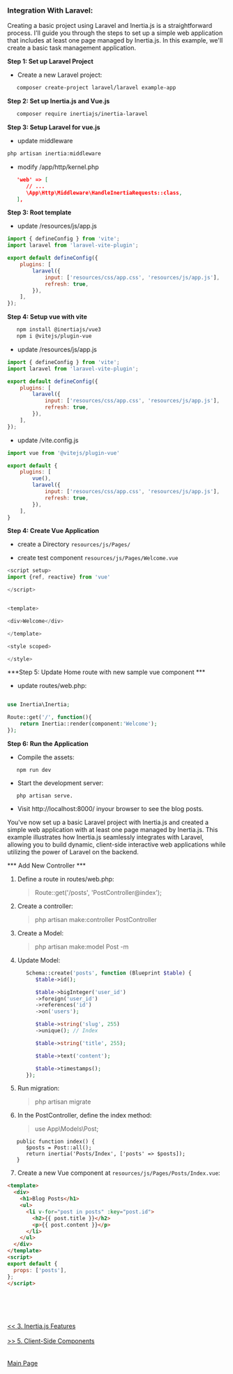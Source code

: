 
### Integration With Laravel:

<p>
Creating a basic project using Laravel and Inertia.js is a straightforward process. I'll guide you through the steps to set up a simple web application that includes at least one page managed by Inertia.js. In this example, we'll create a basic task management application.
</p>

**Step 1: Set up Laravel Project**

- Create a new Laravel project: 
```bash
   composer create-project laravel/laravel example-app
```

**Step 2: Set up Inertia.js and Vue.js**
```bash
   composer require inertiajs/inertia-laravel
```

**Step 3: Setup Laravel for vue.js**

   - update middleware
```bash
php artisan inertia:middleware
```
   - modify /app/http/kernel.php

```json
   'web' => [
      // ...
      \App\Http\Middleware\HandleInertiaRequests::class,
   ],
```

**Step 3: Root template**

- update /resources/js/app.js

```js
import { defineConfig } from 'vite';
import laravel from 'laravel-vite-plugin';

export default defineConfig({
    plugins: [
        laravel({
            input: ['resources/css/app.css', 'resources/js/app.js'],
            refresh: true,
        }),
    ],
});
```

**Step 4: Setup vue with vite**

```bash
   npm install @inertiajs/vue3
   npm i @vitejs/plugin-vue
```

- update /resources/js/app.js
```js
import { defineConfig } from 'vite';
import laravel from 'laravel-vite-plugin';

export default defineConfig({
    plugins: [
        laravel({
            input: ['resources/css/app.css', 'resources/js/app.js'],
            refresh: true,
        }),
    ],
});
```

- update /vite.config.js
```js
import vue from '@vitejs/plugin-vue'

export default {
    plugins: [
        vue(),
        laravel({
            input: ['resources/css/app.css', 'resources/js/app.js'],
            refresh: true,
        }),
    ],
}
```


**Step 4: Create Vue Application**

- create a Directory `resources/js/Pages/`

- create test component
   `resources/js/Pages/Welcome.vue`

```js
<script setup>
import {ref, reactive} from 'vue'

</script>


<template>

<div>Welcome</div>

</template>

<style scoped>

</style>
```

***Step 5: Update Home route with new sample vue component ***

- update routes/web.php:
```php

use Inertia\Inertia;

Route::get('/', function(){
    return Inertia::render(component:'Welcome');
});

```

**Step 6: Run the Application**

- Compile the assets: 
```
   npm run dev
```

- Start the development server: 
```
   php artisan serve.
```

- Visit http://localhost:8000/  inyour browser to see the blog posts.

<span>
You've now set up a basic Laravel project with Inertia.js and created a simple web application with at least one page managed by Inertia.js. This example illustrates how Inertia.js seamlessly integrates with Laravel, allowing you to build dynamic, client-side interactive web applications while utilizing the power of Laravel on the backend.
</span>



*** Add New Controller ***
1. Define a route in routes/web.php:
   > Route::get('/posts', 'PostController@index');
2. Create a controller: 
   >php artisan make:controller PostController

3. Create a Model:
   >php artisan make:model Post -m

4. Update Model:
```php
      Schema::create('posts', function (Blueprint $table) {
         $table->id();

         $table->bigInteger('user_id')
         ->foreign('user_id')
         ->references('id')
         ->on('users');

         $table->string('slug', 255)
         ->unique(); // Index

         $table->string('title', 255);

         $table->text('content');

         $table->timestamps();
      });
```

5. Run migration:
   >php artisan migrate

6. In the PostController, define the index method:
   > use App\Models\Post;
```
   public function index() {
      $posts = Post::all();
      return inertia('Posts/Index', ['posts' => $posts]);
   }
```

7. Create a new Vue component at `resources/js/Pages/Posts/Index.vue`:
```html
<template>
  <div>
    <h1>Blog Posts</h1>
    <ul>
      <li v-for="post in posts" :key="post.id">
        <h2>{{ post.title }}</h2>
        <p>{{ post.content }}</p>
      </li>
    </ul>
  </div>
</template>
<script>
export default {
  props: ['posts'],
};
</script>
```


<br/>
<br/>
<br/>
<br/>
<a href="./3_InertiaJs_Features.md"><< 3. Inertia.js Features</a>
<br/>
<br/>
<a href="./5_Client_Side_Components.md">>> 5. Client-Side Components</a>

<br/>
<br/>
<br/>
<a href="./readme.md">Main Page</a>
<br/>
<br/>

